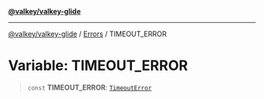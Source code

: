 [**@valkey/valkey-glide**](../../README.md)

***

[@valkey/valkey-glide](../../modules.md) / [Errors](../README.md) / TIMEOUT\_ERROR

# Variable: TIMEOUT\_ERROR

> `const` **TIMEOUT\_ERROR**: [`TimeoutError`](../classes/TimeoutError.md)
